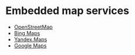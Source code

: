 # Embedded map services

- [OpenStreetMap](https://www.openstreetmap.org/)
- [Bing Maps](https://www.bing.com/maps/)
- [Yandex.Maps](https://yandex.com/maps/)
- [Google Maps](https://www.google.com/maps/)
